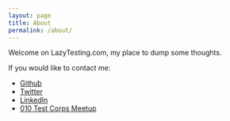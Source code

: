 ```yaml
---
layout: page
title: About
permalink: /about/
---
```


Welcome on LazyTesting.com, my place to dump some thoughts. 

If you would like to contact me:
- [Github](http://github.com/lazytesting)
- [Twitter](https://twitter.com/lazytesting)
- [LinkedIn](https://www.linkedin.com/in/maartengroeneweg/)
- [010 Test Corps Meetup](https://www.meetup.com/010-Test-Corps/)

